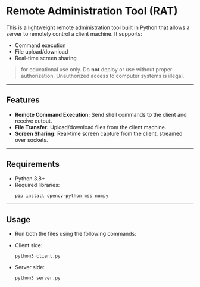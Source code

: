 # Remote Administration Tool (RAT)

This is a lightweight remote administration tool built in Python that allows a server to remotely control a client machine. It supports:

- Command execution
- File upload/download
- Real-time screen sharing

> for educational use only. Do **not** deploy or use without proper authorization. Unauthorized access to computer systems is illegal.

---

## Features

- **Remote Command Execution:** Send shell commands to the client and receive output.
- **File Transfer:** Upload/download files from the client machine.
- **Screen Sharing:** Real-time screen capture from the client, streamed over sockets.

---

## Requirements

- Python 3.8+
- Required libraries:
  ```
  pip install opencv-python mss numpy
  ```
---
  
## Usage
  - Run both the files using the following commands:
  - Client side:
    
    ```
    python3 client.py
    ```
  - Server side:
    
    ```
    python3 server.py
    ```
